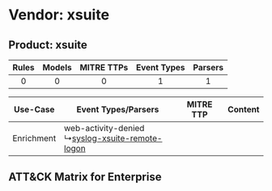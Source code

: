 Vendor: xsuite
==============
Product: xsuite
---------------
| Rules | Models | MITRE TTPs | Event Types | Parsers |
|:-----:|:------:|:----------:|:-----------:|:-------:|
|   0   |   0    |     0      |      1      |    1    |

|  Use-Case  | Event Types/Parsers    | MITRE TTP | Content    |
|:----------:| ---- | --------- | ---- |
| Enrichment |  web-activity-denied<br> ↳[syslog-xsuite-remote-logon](Ps/pC_syslogxsuiteremotelogon.md)<br> |    | [](RM/r_m_xsuite_xsuite_Enrichment.md) |

ATT&CK Matrix for Enterprise
----------------------------
